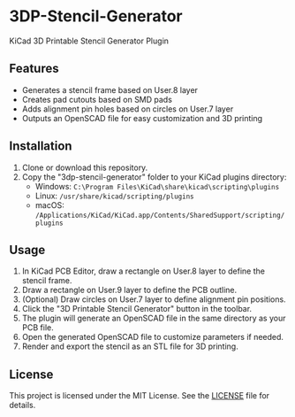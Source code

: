 # 3DP-Stencil-Generator
KiCad 3D Printable Stencil Generator Plugin

## Features

- Generates a stencil frame based on User.8 layer
- Creates pad cutouts based on SMD pads
- Adds alignment pin holes based on circles on User.7 layer
- Outputs an OpenSCAD file for easy customization and 3D printing

## Installation

1. Clone or download this repository.
2. Copy the "3dp-stencil-generator" folder to your KiCad plugins directory:
   - Windows: `C:\Program Files\KiCad\share\kicad\scripting\plugins`
   - Linux: `/usr/share/kicad/scripting/plugins`
   - macOS: `/Applications/KiCad/KiCad.app/Contents/SharedSupport/scripting/plugins`

## Usage

1. In KiCad PCB Editor, draw a rectangle on User.8 layer to define the stencil frame.
2. Draw a rectangle on User.9 layer to define the PCB outline.
3. (Optional) Draw circles on User.7 layer to define alignment pin positions.
4. Click the "3D Printable Stencil Generator" button in the toolbar.
5. The plugin will generate an OpenSCAD file in the same directory as your PCB file.
6. Open the generated OpenSCAD file to customize parameters if needed.
7. Render and export the stencil as an STL file for 3D printing.

## License

This project is licensed under the MIT License. See the [LICENSE](LICENSE) file for details.
